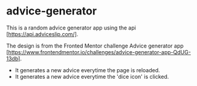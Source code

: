 # advice-generator
This is a random advice generator app using the api [https://api.adviceslip.com/].

The design is from the Fronted Mentor challenge Advice generator app [https://www.frontendmentor.io/challenges/advice-generator-app-QdUG-13db].
- It generates a new advice everytime the page is reloaded.
- It generates a new advice everytime the 'dice icon' is clicked.
